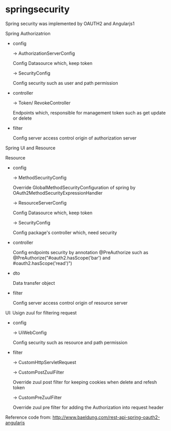 # springsecurity
Spring security was implemented by OAUTH2 and Angularjs1

Spring Authorizatrion

- config

  -> AuthorizationServerConfig
  
  Config Datasource which, keep token 
  
  -> SecurityConfig

  Config security such as user and path permission

- controller

  -> Token/ RevokeController 
  
  Endpoints which, responsible for management token such as get update or delete

- filter

  Config server access control origin of authorization server

Spring UI and Resource

Resource

- config

  -> MethodSecurityConfig
  
  Override GlobalMethodSecurityConfiguration of spring by OAuth2MethodSecurityExpressionHandler
  
  -> ResourceServerConfig
  
  Config Datasource which, keep token 
  
  -> SecurityConfig
  
  Config package's controller which, need security

- controller

  Config endpoints security by annotation @PreAuthorize such as @PreAuthorize("#oauth2.hasScope('bar') and #oauth2.hasScope('read')")
    
- dto

  Data transfer object

- filter

  Config server access control origin of resource server

UI: Usign zuul for filtering request

- config

  -> UiWebConfig

  Config security such as resource and path permission

- filter

  -> CustomHttpServletRequest

  

  -> CustomPostZuulFilter

  Override zuul post filter for keeping cookies when delete and refesh token

  -> CustomPreZuulFilter
  
  Override zuul pre filter for adding the Authorization into request header


Reference code from: http://www.baeldung.com/rest-api-spring-oauth2-angularjs



